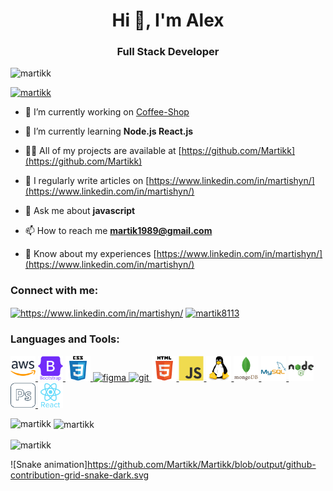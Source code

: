 <h1 align="center">Hi 👋, I'm Alex</h1>
<h3 align="center">Full Stack Developer</h3>

<p align="left"> <img src="https://komarev.com/ghpvc/?username=martikk&label=Profile%20views&color=0e75b6&style=flat" alt="martikk" /> </p>

<p align="left"> <a href="https://github.com/ryo-ma/github-profile-trophy"><img src="https://github-profile-trophy.vercel.app/?username=martikk" alt="martikk" /></a> </p>

- 🔭 I’m currently working on [Coffee-Shop](https://github.com/Martikk/Coffee-Shop-Starter-Code)

- 🌱 I’m currently learning **Node.js React.js**

- 👨‍💻 All of my projects are available at [https://github.com/Martikk](https://github.com/Martikk)

- 📝 I regularly write articles on [https://www.linkedin.com/in/martishyn/](https://www.linkedin.com/in/martishyn/)

- 💬 Ask me about **javascript**

- 📫 How to reach me **martik1989@gmail.com**

- 📄 Know about my experiences [https://www.linkedin.com/in/martishyn/](https://www.linkedin.com/in/martishyn/)

<h3 align="left">Connect with me:</h3>
<p align="left">
<a href="https://linkedin.com/in/https://www.linkedin.com/in/martishyn/" target="blank"><img align="center" src="https://raw.githubusercontent.com/rahuldkjain/github-profile-readme-generator/master/src/images/icons/Social/linked-in-alt.svg" alt="https://www.linkedin.com/in/martishyn/" height="30" width="40" /></a>
<a href="https://discord.gg/martik8113" target="blank"><img align="center" src="https://raw.githubusercontent.com/rahuldkjain/github-profile-readme-generator/master/src/images/icons/Social/discord.svg" alt="martik8113" height="30" width="40" /></a>
</p>

<h3 align="left">Languages and Tools:</h3>
<p align="left"> <a href="https://aws.amazon.com" target="_blank" rel="noreferrer"> <img src="https://raw.githubusercontent.com/devicons/devicon/master/icons/amazonwebservices/amazonwebservices-original-wordmark.svg" alt="aws" width="40" height="40"/> </a> <a href="https://getbootstrap.com" target="_blank" rel="noreferrer"> <img src="https://raw.githubusercontent.com/devicons/devicon/master/icons/bootstrap/bootstrap-plain-wordmark.svg" alt="bootstrap" width="40" height="40"/> </a> <a href="https://www.w3schools.com/css/" target="_blank" rel="noreferrer"> <img src="https://raw.githubusercontent.com/devicons/devicon/master/icons/css3/css3-original-wordmark.svg" alt="css3" width="40" height="40"/> </a> <a href="https://www.figma.com/" target="_blank" rel="noreferrer"> <img src="https://www.vectorlogo.zone/logos/figma/figma-icon.svg" alt="figma" width="40" height="40"/> </a> <a href="https://git-scm.com/" target="_blank" rel="noreferrer"> <img src="https://www.vectorlogo.zone/logos/git-scm/git-scm-icon.svg" alt="git" width="40" height="40"/> </a> <a href="https://www.w3.org/html/" target="_blank" rel="noreferrer"> <img src="https://raw.githubusercontent.com/devicons/devicon/master/icons/html5/html5-original-wordmark.svg" alt="html5" width="40" height="40"/> </a> <a href="https://developer.mozilla.org/en-US/docs/Web/JavaScript" target="_blank" rel="noreferrer"> <img src="https://raw.githubusercontent.com/devicons/devicon/master/icons/javascript/javascript-original.svg" alt="javascript" width="40" height="40"/> </a> <a href="https://www.linux.org/" target="_blank" rel="noreferrer"> <img src="https://raw.githubusercontent.com/devicons/devicon/master/icons/linux/linux-original.svg" alt="linux" width="40" height="40"/> </a> <a href="https://www.mongodb.com/" target="_blank" rel="noreferrer"> <img src="https://raw.githubusercontent.com/devicons/devicon/master/icons/mongodb/mongodb-original-wordmark.svg" alt="mongodb" width="40" height="40"/> </a> <a href="https://www.mysql.com/" target="_blank" rel="noreferrer"> <img src="https://raw.githubusercontent.com/devicons/devicon/master/icons/mysql/mysql-original-wordmark.svg" alt="mysql" width="40" height="40"/> </a> <a href="https://nodejs.org" target="_blank" rel="noreferrer"> <img src="https://raw.githubusercontent.com/devicons/devicon/master/icons/nodejs/nodejs-original-wordmark.svg" alt="nodejs" width="40" height="40"/> </a> <a href="https://www.photoshop.com/en" target="_blank" rel="noreferrer"> <img src="https://raw.githubusercontent.com/devicons/devicon/master/icons/photoshop/photoshop-line.svg" alt="photoshop" width="40" height="40"/> </a> <a href="https://reactjs.org/" target="_blank" rel="noreferrer"> <img src="https://raw.githubusercontent.com/devicons/devicon/master/icons/react/react-original-wordmark.svg" alt="react" width="40" height="40"/> </a> </p>

<p><img align="left" src="https://github-readme-stats.vercel.app/api/top-langs?username=martikk&show_icons=true&locale=en&layout=compact" alt="martikk" /></p>

<p>&nbsp;<img align="center" src="https://github-readme-stats.vercel.app/api?username=martikk&show_icons=true&locale=en" alt="martikk" /></p>

<p><img align="center" src="https://github-readme-streak-stats.herokuapp.com/?user=martikk&" alt="martikk" /></p>

![Snake animation]https://github.com/Martikk/Martikk/blob/output/github-contribution-grid-snake-dark.svg
